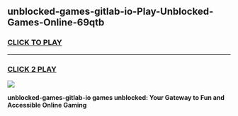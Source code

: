 
## unblocked-games-gitlab-io-Play-Unblocked-Games-Online-69qtb
<h3>
<a href="https://premium76.site?title=unblocked-games-gitlab-io&ref=24A">CLICK TO PLAY</a></h3>
<hr>

<h3>
<a href="https://premium76.site?title=unblocked-games-gitlab-io&ref=24A">CLICK 2 PLAY</a>
  
</h3>

<a href="https://premium76.site?title=unblocked-games-gitlab-io&ref=24A"><img src="https://clearcache.store/games.png"></a>


**unblocked-games-gitlab-io games unblocked: Your Gateway to Fun and Accessible Online Gaming**
